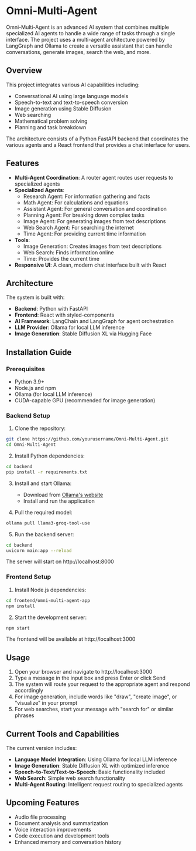 # Omni-Multi-Agent

Omni-Multi-Agent is an advanced AI system that combines multiple specialized AI agents to handle a wide range of tasks through a single interface. The project uses a multi-agent architecture powered by LangGraph and Ollama to create a versatile assistant that can handle conversations, generate images, search the web, and more.

## Overview

This project integrates various AI capabilities including:

- Conversational AI using large language models
- Speech-to-text and text-to-speech conversion
- Image generation using Stable Diffusion
- Web searching
- Mathematical problem solving
- Planning and task breakdown

The architecture consists of a Python FastAPI backend that coordinates the various agents and a React frontend that provides a chat interface for users.

## Features

- **Multi-Agent Coordination**: A router agent routes user requests to specialized agents
- **Specialized Agents**:
  - Research Agent: For information gathering and facts
  - Math Agent: For calculations and equations
  - Assistant Agent: For general conversation and coordination
  - Planning Agent: For breaking down complex tasks
  - Image Agent: For generating images from text descriptions
  - Web Search Agent: For searching the internet
  - Time Agent: For providing current time information
- **Tools**:
  - Image Generation: Creates images from text descriptions
  - Web Search: Finds information online
  - Time: Provides the current time
- **Responsive UI**: A clean, modern chat interface built with React

## Architecture

The system is built with:

- **Backend**: Python with FastAPI
- **Frontend**: React with styled-components
- **AI Framework**: LangChain and LangGraph for agent orchestration
- **LLM Provider**: Ollama for local LLM inference
- **Image Generation**: Stable Diffusion XL via Hugging Face

## Installation Guide

### Prerequisites

- Python 3.9+
- Node.js and npm
- Ollama (for local LLM inference)
- CUDA-capable GPU (recommended for image generation)

### Backend Setup

1. Clone the repository:

```bash
git clone https://github.com/yourusername/Omni-Multi-Agent.git
cd Omni-Multi-Agent
```

2. Install Python dependencies:

```bash
cd backend
pip install -r requirements.txt
```

3. Install and start Ollama:

   - Download from [Ollama's website](https://ollama.ai)
   - Install and run the application

4. Pull the required model:

```bash
ollama pull llama3-groq-tool-use
```

5. Run the backend server:

```bash
cd backend
uvicorn main:app --reload
```

The server will start on http://localhost:8000

### Frontend Setup

1. Install Node.js dependencies:

```bash
cd frontend/omni-multi-agent-app
npm install
```

2. Start the development server:

```bash
npm start
```

The frontend will be available at http://localhost:3000

## Usage

1. Open your browser and navigate to http://localhost:3000
2. Type a message in the input box and press Enter or click Send
3. The system will route your request to the appropriate agent and respond accordingly
4. For image generation, include words like "draw", "create image", or "visualize" in your prompt
5. For web searches, start your message with "search for" or similar phrases

## Current Tools and Capabilities

The current version includes:

- **Language Model Integration**: Using Ollama for local LLM inference
- **Image Generation**: Stable Diffusion XL with optimized inference
- **Speech-to-Text/Text-to-Speech**: Basic functionality included
- **Web Search**: Simple web search functionality
- **Multi-Agent Routing**: Intelligent request routing to specialized agents

## Upcoming Features

- Audio file processing
- Document analysis and summarization
- Voice interaction improvements
- Code execution and development tools
- Enhanced memory and conversation history
